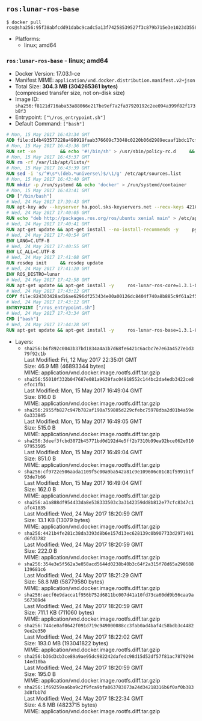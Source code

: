 ## `ros:lunar-ros-base`

```console
$ docker pull ros@sha256:95f38abfcdd91dabc9cadc5a13f74258539527f3c879b715e3e1023d35588367
```

-	Platforms:
	-	linux; amd64

### `ros:lunar-ros-base` - linux; amd64

-	Docker Version: 17.03.1-ce
-	Manifest MIME: `application/vnd.docker.distribution.manifest.v2+json`
-	Total Size: **304.3 MB (304265361 bytes)**  
	(compressed transfer size, not on-disk size)
-	Image ID: `sha256:f8121d716aba53a88066e217be9ef7a2fa37920192c2ee094a399f82f173b8f3`
-	Entrypoint: `["\/ros_entrypoint.sh"]`
-	Default Command: `["bash"]`

```dockerfile
# Mon, 15 May 2017 16:43:34 GMT
ADD file:d14b493577228a498919faab376609c73048c0220b06d2989ecaaf1bdc17cf6c in / 
# Mon, 15 May 2017 16:43:36 GMT
RUN set -xe 		&& echo '#!/bin/sh' > /usr/sbin/policy-rc.d 	&& echo 'exit 101' >> /usr/sbin/policy-rc.d 	&& chmod +x /usr/sbin/policy-rc.d 		&& dpkg-divert --local --rename --add /sbin/initctl 	&& cp -a /usr/sbin/policy-rc.d /sbin/initctl 	&& sed -i 's/^exit.*/exit 0/' /sbin/initctl 		&& echo 'force-unsafe-io' > /etc/dpkg/dpkg.cfg.d/docker-apt-speedup 		&& echo 'DPkg::Post-Invoke { "rm -f /var/cache/apt/archives/*.deb /var/cache/apt/archives/partial/*.deb /var/cache/apt/*.bin || true"; };' > /etc/apt/apt.conf.d/docker-clean 	&& echo 'APT::Update::Post-Invoke { "rm -f /var/cache/apt/archives/*.deb /var/cache/apt/archives/partial/*.deb /var/cache/apt/*.bin || true"; };' >> /etc/apt/apt.conf.d/docker-clean 	&& echo 'Dir::Cache::pkgcache ""; Dir::Cache::srcpkgcache "";' >> /etc/apt/apt.conf.d/docker-clean 		&& echo 'Acquire::Languages "none";' > /etc/apt/apt.conf.d/docker-no-languages 		&& echo 'Acquire::GzipIndexes "true"; Acquire::CompressionTypes::Order:: "gz";' > /etc/apt/apt.conf.d/docker-gzip-indexes 		&& echo 'Apt::AutoRemove::SuggestsImportant "false";' > /etc/apt/apt.conf.d/docker-autoremove-suggests
# Mon, 15 May 2017 16:43:37 GMT
RUN rm -rf /var/lib/apt/lists/*
# Mon, 15 May 2017 16:43:39 GMT
RUN sed -i 's/^#\s*\(deb.*universe\)$/\1/g' /etc/apt/sources.list
# Mon, 15 May 2017 16:43:40 GMT
RUN mkdir -p /run/systemd && echo 'docker' > /run/systemd/container
# Mon, 15 May 2017 16:43:41 GMT
CMD ["/bin/bash"]
# Wed, 24 May 2017 17:39:43 GMT
RUN apt-key adv --keyserver ha.pool.sks-keyservers.net --recv-keys 421C365BD9FF1F717815A3895523BAEEB01FA116
# Wed, 24 May 2017 17:40:05 GMT
RUN echo "deb http://packages.ros.org/ros/ubuntu xenial main" > /etc/apt/sources.list.d/ros-latest.list
# Wed, 24 May 2017 17:40:41 GMT
RUN apt-get update && apt-get install --no-install-recommends -y     python-rosdep     python-rosinstall     python-vcstools     && rm -rf /var/lib/apt/lists/*
# Wed, 24 May 2017 17:40:54 GMT
ENV LANG=C.UTF-8
# Wed, 24 May 2017 17:40:55 GMT
ENV LC_ALL=C.UTF-8
# Wed, 24 May 2017 17:41:08 GMT
RUN rosdep init     && rosdep update
# Wed, 24 May 2017 17:41:20 GMT
ENV ROS_DISTRO=lunar
# Wed, 24 May 2017 17:42:58 GMT
RUN apt-get update && apt-get install -y     ros-lunar-ros-core=1.3.1-0*     && rm -rf /var/lib/apt/lists/*
# Wed, 24 May 2017 17:43:12 GMT
COPY file:824303428ad16ae6296df253434e00a00126dc8404f740a8b885c9f61a2f5fcb in / 
# Wed, 24 May 2017 17:43:12 GMT
ENTRYPOINT ["/ros_entrypoint.sh"]
# Wed, 24 May 2017 17:43:34 GMT
CMD ["bash"]
# Wed, 24 May 2017 17:44:28 GMT
RUN apt-get update && apt-get install -y     ros-lunar-ros-base=1.3.1-0*     && rm -rf /var/lib/apt/lists/*
```

-	Layers:
	-	`sha256:b6f892c0043b37bd1834a4a1b7d68fe6421c6acbc7e7e63a4527e1d379f92c1b`  
		Last Modified: Fri, 12 May 2017 22:35:01 GMT  
		Size: 46.9 MB (46893344 bytes)  
		MIME: application/vnd.docker.image.rootfs.diff.tar.gzip
	-	`sha256:55010f332b047687e081a9639fac04918552c144bc2da4edb3422ce8efcc1fb1`  
		Last Modified: Mon, 15 May 2017 16:49:04 GMT  
		Size: 816.0 B  
		MIME: application/vnd.docker.image.rootfs.diff.tar.gzip
	-	`sha256:2955fb827c947b782af190a759805d229cfebc75978dba2d01b4a59e6a333845`  
		Last Modified: Mon, 15 May 2017 16:49:05 GMT  
		Size: 515.0 B  
		MIME: application/vnd.docker.image.rootfs.diff.tar.gzip
	-	`sha256:3deef3fcbd3072b45771bd0d192d4e5ff2b7310b99ea92bce062e01097953505`  
		Last Modified: Mon, 15 May 2017 16:49:04 GMT  
		Size: 851.0 B  
		MIME: application/vnd.docker.image.rootfs.diff.tar.gzip
	-	`sha256:cf9722e506aada1109f5c00a9ba542a81c9e109606c01c81f5991b1f93de7b66`  
		Last Modified: Mon, 15 May 2017 16:49:04 GMT  
		Size: 162.0 B  
		MIME: application/vnd.docker.image.rootfs.diff.tar.gzip
	-	`sha256:a1a888df954433da8e538333503c3a3142359dd8b812e77cfc8347c1afc41835`  
		Last Modified: Wed, 24 May 2017 18:20:59 GMT  
		Size: 13.1 KB (13079 bytes)  
		MIME: application/vnd.docker.image.rootfs.diff.tar.gzip
	-	`sha256:4421b4fe281c38da3393d8b6e157d13ec628139c0b907733d2971401d6fd3782`  
		Last Modified: Wed, 24 May 2017 18:20:59 GMT  
		Size: 222.0 B  
		MIME: application/vnd.docker.image.rootfs.diff.tar.gzip
	-	`sha256:354e3e5f562a3e058acd5644d0238b40b3c64f2a315f78d65a298688139681c6`  
		Last Modified: Wed, 24 May 2017 18:21:29 GMT  
		Size: 58.8 MB (58779580 bytes)  
		MIME: application/vnd.docker.image.rootfs.diff.tar.gzip
	-	`sha256:aecf6e9dacca1f956b752d6811bc007d41a10fd73ca60dd9b56caa9a567389d4`  
		Last Modified: Wed, 24 May 2017 18:20:59 GMT  
		Size: 711.1 KB (711060 bytes)  
		MIME: application/vnd.docker.image.rootfs.diff.tar.gzip
	-	`sha256:744ce0af0642f091d719c949000088cc3fab0ad4baf4c58bdb3c44829ee2e350`  
		Last Modified: Wed, 24 May 2017 18:22:02 GMT  
		Size: 193.0 MB (193041822 bytes)  
		MIME: application/vnd.docker.image.rootfs.diff.tar.gzip
	-	`sha256:b36d3cb3ce89a9ae95dc982242dafedc98d15d52df57f81ac787929414ed10ba`  
		Last Modified: Wed, 24 May 2017 18:20:59 GMT  
		Size: 195.0 B  
		MIME: application/vnd.docker.image.rootfs.diff.tar.gzip
	-	`sha256:1f69259aa6ba9c2f9fca9bfa063783073a24d34218316b6f0af0b3833d8fbb7d`  
		Last Modified: Wed, 24 May 2017 18:22:34 GMT  
		Size: 4.8 MB (4823715 bytes)  
		MIME: application/vnd.docker.image.rootfs.diff.tar.gzip

